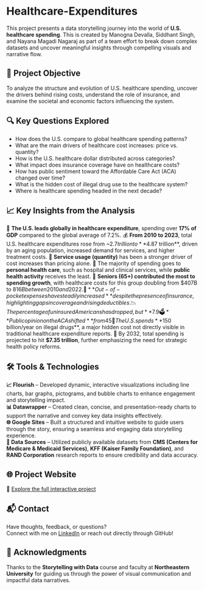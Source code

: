 # Healthcare-Expenditures

This project presents a data storytelling journey into the world of **U.S. healthcare spending**. This is created by Manogna Devalla, Siddhant Singh, and Nayana Magadi Nagaraj as part of a team effort to break down complex datasets and uncover meaningful insights through compelling visuals and narrative flow.

## 🧠 Project Objective

To analyze the structure and evolution of U.S. healthcare spending, uncover the drivers behind rising costs, understand the role of insurance, and examine the societal and economic factors influencing the system.

## 🔍 Key Questions Explored

- How does the U.S. compare to global healthcare spending patterns?
- What are the main drivers of healthcare cost increases: price vs. quantity?
- How is the U.S. healthcare dollar distributed across categories?
- What impact does insurance coverage have on healthcare costs?
- How has public sentiment toward the Affordable Care Act (ACA) changed over time?
- What is the hidden cost of illegal drug use to the healthcare system?
- Where is healthcare spending headed in the next decade?

## 📈 Key Insights from the Analysis

📌 **The U.S. leads globally in healthcare expenditure**, spending over **17% of GDP** compared to the global average of 7.2%.
💰 **From 2010 to 2023**, total U.S. healthcare expenditures rose from ~$2.7 trillion to **$4.87 trillion**, driven by an aging population, increased demand for services, and higher treatment costs.
🧮 **Service usage (quantity)** has been a stronger driver of cost increases than pricing alone.
🏥 The majority of spending goes to **personal health care**, such as hospital and clinical services, while **public health activity** receives the least.
🧓 **Seniors (65+) contributed the most to spending growth**, with healthcare costs for this group doubling from $407B to $816B between 2010 and 2022.
💊 **Out-of-pocket expenses have steadily increased** despite the presence of insurance, highlighting gaps in coverage and rising deductibles.
📉 The percentage of uninsured Americans has dropped, but **7.9% remained uninsured in 2022**, pointing to ongoing access challenges.
🗳️ **Public opinion on the ACA shifted** from 45% support in 2010 to a clear majority in favor by 2025, reflecting increased acceptance and awareness.
🚨 The U.S. spends **$150 billion/year on illegal drugs**, a major hidden cost not directly visible in traditional healthcare expenditure reports.
🔮 By 2032, total spending is projected to hit **$7.35 trillion**, further emphasizing the need for strategic health policy reforms.

## 🛠️ Tools & Technologies

**📈 Flourish** – Developed dynamic, interactive visualizations including line charts, bar graphs, pictograms, and bubble charts to enhance engagement and storytelling impact.  
**📊 Datawrapper** – Created clean, concise, and presentation-ready charts to support the narrative and convey key data insights effectively.  
**🌐 Google Sites** – Built a structured and intuitive website to guide users through the story, ensuring a seamless and engaging data storytelling experience.  
**📁 Data Sources** – Utilized publicly available datasets from **CMS (Centers for Medicare & Medicaid Services)**, **KFF (Kaiser Family Foundation)**, and **RAND Corporation** research reports to ensure credibility and data accuracy.

## 🌐 Project Website

🔗 [Explore the full interactive project](https://sites.google.com/view/project1-group3/home)

## 📬 Contact

Have thoughts, feedback, or questions?  
Connect with me on [LinkedIn](https://www.linkedin.com/in/manogna-devalla/) or reach out directly through GitHub!

## 📢 Acknowledgments

Thanks to the **Storytelling with Data** course and faculty at **Northeastern University** for guiding us through the power of visual communication and impactful data narratives.
